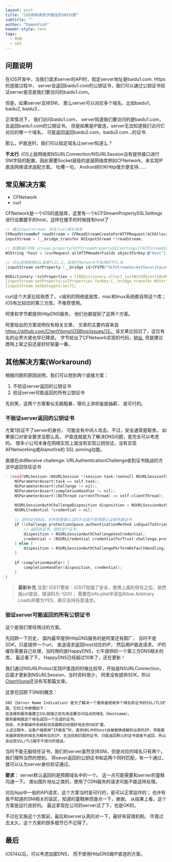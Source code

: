 ```yaml
---
layout: post
title: "iOS网络请求IP直连的SNI问题"
subtitle: ""
author: "DamonFish"
header-style: text
tags:
  - 网络
  - iOS
---
```


## 问题说明

在iOS开发中，当我们请求server的API时，假定server地址是baidu1.com.
Https的连接过程中， server会返回baidu1.com的公钥证书，我们可以通过公钥证书验证server是否是我们要访问的baidu1.com。

但是，如果server支持SNI， 那么server可以对应多个域名，比如baidu1，baidu2, baidu3...

正常情况下， 我们访问baidu1.com， server知道我们要访问的是baidu1.com，会返回baidu1.com的公钥证书。
但是如果是IP直连，server无法知道我们访问它对应的哪一个域名， 可能返回返回baidu2.com，baidu3.com...的证书.

那么，IP直连时，我们可以指定域名让server知道么？

**不太行**. iOS上层网络库NSURLConnection/NSURLSession没有提供接口进行SNI字段的配置，因此需要Socket层级的底层网络库例如CFNetwork，来实现IP直连网络请求适配方案。
吐槽一句， Android的OKHttp很方便支持......

## 常见解决方案

* CFNetwork
* curl

CFNetwork是一个iOS的底层库，这里有一个kCFStreamPropertySSLSettings进行设置握手的host，这样在握手的时候就有host了

``` c
// 建立inputstream，并注入ssl相关信息
CFReadStreamRef readStream = CFReadStreamCreateForHTTPRequest(kCFAllocatorDefault, cfrequest);
inputStream = (__bridge_transfer NSInputStream *)readStream;

// 配置SNI字段 stream.property[kCFStreamPropertySSLSettings][kCFStreamSSLPeerName] = originalHost
NSString *host = [curRequest.allHTTPHeaderFields objectForKey:@"Host"];

// 可以选择使用SSL或者TLS1.2，目前CFNetwork不支持HTTP2.0.
[inputStream setProperty:(__bridge id)CFSTR("kCFStreamSocketSecurityLevelTLSv1_2") forKey:(__bridge id)kCFStreamPropertySocketSecurityLevel];

NSDictionary *sslProperties = [[NSDictionary alloc] initWithObjectsAndKeys:host, (__bridge id) kCFStreamSSLPeerName, nil];
[inputStream setProperty:sslProperties forKey:(__bridge_transfer NSString *) kCFStreamPropertySSLSettings];
[inputStream setDelegate:self];
```

curl这个大家比较熟悉了， c级别的网络底层库，mac和linux系统都自带这个库； iOS有比较旧的第三方库，不推荐使用。

阿里和字节都提供HttpDNS服务， 他们也都提到了这两个方案。

阿里给出的方案说明仅有相关文章， 文章的主要内容来自<https://github.com/ChenYilong/iOSBlog/issues/13，> 该文章比较旧了，这位有名的业界大佬也早已移民。
字节给出了CFNetwork实现的代码，[地址](https://www.volcengine.com/docs/6758/174385), 但是建议商用上架之前还是好好掂量一番。

## 其他解决方案(Workaround)

根据问题的原因说明，我们可以想到两个直接方案：

1. 不验证server返回的公钥证书
2. 验证server可能返回的所有公钥证书

先别笑，这两个方案看似无脑粗暴，理论上讲却釜底抽薪， 是可行的。

### 不验证server返回的公钥证书

方案1验证不了server的身份， 可能会有中间人攻击。不过，安全通常是取舍。
如果接口对安全要求没那么高， IP直连就是为了解决DNS问题，是完全可以考虑的。
很多小公司本身在网络实现上就没有实现公钥验证，没有实现AFNetworking或Alamofire的 SSL pinning功能。

直接在didReceive challenge: URLAuthenticationChallenge收到证书挑战的方法中返回信任证书

``` c
- (void)URLSession:(NSURLSession *)session task:(nonnull NSURLSessionTask *)task didReceiveChallenge:(nonnull NSURLAuthenticationChallenge *)challenge completionHandler:(nonnull void (^)(NSURLSessionAuthChallengeDisposition, NSURLCredential * _Nullable))completionHandler {
    NSParameterAssert(task == self.task);
    NSParameterAssert(challenge != nil);
    NSParameterAssert(completionHandler != nil);
    NSParameterAssert([NSThread currentThread] == self.clientThread);
    
    NSURLSessionAuthChallengeDisposition disposition = NSURLSessionAuthChallengePerformDefaultHandling;
    NSURLCredential *credential = nil;
    
    // 收到证书挑战，先判断需要认证的方法是不是需要认证服务器证书
    if ([challenge.protectionSpace.authenticationMethod isEqualToString:NSURLAuthenticationMethodServerTrust]) {
        // 返回该证书，信任这个证书
        disposition = NSURLSessionAuthChallengeUseCredential;
        credential = [NSURLCredential credentialForTrust:challenge.protectionSpace.serverTrust];
    } else {
        disposition = NSURLSessionAuthChallengePerformDefaultHandling;
    }
    
    if (completionHandler) {
        completionHandler(disposition, credential);
    }
}
```

> **最新补充** 注意! iOS17更新：iOS17加强了安全，使用上面的信任之后，依然报ssl错误，错误码为-1200； 需要在info.plist中添加Allow Arbitrary Loads并置为YES，表示支持任意请求。

### 验证server可能返回的所有公钥证书

这个是我们曾经用过的方案。

先回顾一下历史， 国内最早提供HttpDNS服务的是阿里还有鹅厂， 当时不是SDK，只是提供一个url， 发送请求返回host对应的IP， 然后用IP直连请求。
IP的缓存需要自己处理，当时用的是HappyDNS，七牛提供的一个第三方DNS相关的库， 最近看了下， HappyDNS已经超过10年了，还在更新！

我们通过NSURLProtocl实现IP直连的时候比较早，开始是NSURLConnection，后面才更新到NSURLSession，当时资料很少， 阿里没有提供SDK，所以[ChenYilong](https://github.com/ChenYilong)还没有写那篇文章。

这里在回顾下SNI的概念：
```
SNI（Server Name Indication）是为了解决一个服务器使用多个域名和证书的SSL/TLS扩展。它的工作原理如下：
在连接到服务器建立SSL链接之前先发送要访问站点的域名（Hostname）。
服务器根据这个域名返回一个合适的证书。
目前，大多数操作系统和浏览器都已经很好地支持SNI扩展。
上述过程中，当客户端使用“IP直连”时，请求URL中的host会被替换成解析出来的IP，导致服务器获取到的域名为解析后的IP，无法找到匹配的证书，只能返回默认的证书或者不返回，所以会出现SSL/TLS握手不成功的错误。
```

当时不能无脑信任证书，我们的server虽然支持SNI，但是对应的域名只有两个。 我们理所当然的想到， 将sever返回的公钥证书和这两个同时匹配，有一个通过，就可以认为server身份验证通过。

**要求**： server默认返回的是预期域名中的一个。
这一点可能需要和server的童鞋沟通一下。 类似图片地址之类的，使用了CDN服务的请求可能不能这样处理。

对应App中一般的API请求，这个方案当时是可行的，是可以正常运作的； 也许有我不知道的SNI相关的盲区，知道的童鞋麻烦提点一下，谢谢。
从结果上看，这个方案是运行良好的。 最近拿现在公司的server试了下，也是OK的。

不过在实施这个方案前，最后和server认真的对一下，最好有容错机制。 毕竟过去太久，这个方案的很多细节已不记得了。

## 最后

iOS14以后，可以考虑加密DNS， 而不使用HttpDNS做IP直连的方案。
